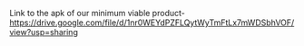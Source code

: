 Link to the apk of our minimum viable product-https://drive.google.com/file/d/1nr0WEYdPZFLQytWyTmFtLx7mWDSbhVOF/view?usp=sharing
